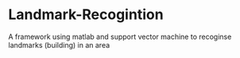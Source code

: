 # Landmark-Recogintion
A framework using matlab and support vector machine to recoginse landmarks (building) in an area
